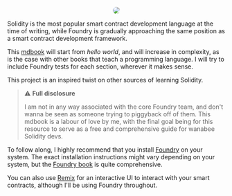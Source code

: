 <p align="center"> 
  <img src="https://github.com/Genesis3800/Solidity-in-Foundry-mdbook/assets/56264430/6adfe7fb-9193-43b7-a282-9540acd363ec" style="border-radius: 20px">
</p>

Solidity is the most popular smart contract development language at the time of writing, while Foundry is gradually approaching the same position as a smart contract development framework. 

This [mdbook](https://github.com/rust-lang/mdBook) will start from *hello world*, and will increase in complexity, as is the case with other books that teach a programming language.
I will try to include Foundry tests for each section, wherever it makes sense.

This project is an inspired twist on other sources of learning Solidity.


> ⚠️  **Full disclosure**
>
> I am not in any way associated with the core Foundry team, and don't wanna be seen as someone
> trying to piggyback off of them.
> This mdbook is a labour of love by me, with the final goal being for this resource to
> serve as  a free and comprehensive guide for wanabee Solidity devs.

To follow along, I highly recommend that you install [Foundry](https://github.com/foundry-rs/foundry "Foundry") on your system.
The exact installation instructions might vary depending on your system, but the [Foundry book](https://book.getfoundry.sh/ "Foundry book") is quite comprehensive.

You can also use [Remix](https://remix.ethereum.org/ "Remix") for an interactive UI to interact with your smart contracts, although I'll be using Foundry throughout.
